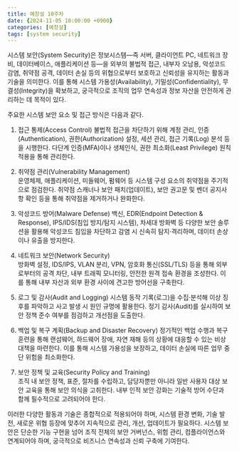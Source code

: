```yaml
---
title: 예창설 10주차
date: {2024-11-05 10:00:00 +0900}
categories: [예창설]
tags: [system security]
---
```


시스템 보안(System Security)은 정보시스템—즉 서버, 클라이언트 PC, 네트워크 장비, 데이터베이스, 애플리케이션 등—을 외부의 불법적 접근, 내부자 오남용, 악성코드 감염, 취약점 공격, 데이터 손실 등의 위협으로부터 보호하고 신뢰성을 유지하는 활동과 기술을 의미한다. 이를 통해 시스템 가용성(Availability), 기밀성(Confidentiality), 무결성(Integrity)을 확보하고, 궁극적으로 조직의 업무 연속성과 정보 자산을 안전하게 관리하는 데 목적이 있다.

주요한 시스템 보안 요소 및 접근 방식은 다음과 같다.

1. 접근 통제(Access Control)
   불법적 접근을 차단하기 위해 계정 관리, 인증(Authentication), 권한(Authorization) 설정, 세션 관리, 접근 기록(Log) 분석 등을 시행한다. 다단계 인증(MFA)이나 생체인식, 권한 최소화(Least Privilege) 원칙 적용을 통해 관리한다.

2. 취약점 관리(Vulnerability Management)  
   운영체제, 애플리케이션, 미들웨어, 펌웨어 등 시스템 구성 요소의 취약점을 주기적으로 점검한다. 취약점 스캐너나 보안 패치(업데이트), 보안 권고문 및 벤더 공지사항 확인 등을 통해 취약점을 제거하거나 완화한다.

3. 악성코드 방어(Malware Defense) 
   백신, EDR(Endpoint Detection & Response), IPS/IDS(침입 방지/탐지 시스템), 차세대 방화벽 등 다양한 보안 솔루션을 활용해 악성코드 침입을 차단하고 감염 시 신속히 탐지·격리하며, 데이터 손상이나 유출을 방지한다.

4. 네트워크 보안(Network Security)  
   방화벽 설정, IDS/IPS, VLAN 분리, VPN, 암호화 통신(SSL/TLS) 등을 통해 외부로부터의 공격 차단, 내부 트래픽 모니터링, 안전한 원격 접속 환경을 조성한다. 이를 통해 내부 자산과 외부 환경 사이에 견고한 방어선을 구축한다.

5. 로그 및 감사(Audit and Logging)
   시스템 동작 기록(로그)을 수집·분석해 이상 징후를 파악하고 사고 발생 시 원인 규명에 활용한다. 정기 감사(Audit)를 실시하여 보안 정책 준수 여부를 점검하고 개선점을 도출한다.

6. 백업 및 복구 계획(Backup and Disaster Recovery)
   정기적인 백업 수행과 복구 훈련을 통해 랜섬웨어, 하드웨어 장애, 자연 재해 등의 상황에 대응할 수 있는 비상 대책을 마련한다. 이를 통해 시스템 가용성을 보장하고, 데이터 손실에 따른 업무 중단 위험을 최소화한다.

7. 보안 정책 및 교육(Security Policy and Training)  
   조직 내 보안 정책, 표준, 절차를 수립하고, 담당자뿐만 아니라 일반 사용자 대상 보안 교육을 통해 보안 의식을 고취한다. 내부 인적 보안 강화는 기술적 방어 수단과 함께 필수적으로 고려되어야 한다.

이러한 다양한 활동과 기술은 종합적으로 적용되어야 하며, 시스템 환경 변화, 기술 발전, 새로운 위협 등장에 맞추어 지속적으로 관리, 개선, 업데이트가 필요하다. 시스템 보안은 단순한 기능 구현을 넘어 조직 전체의 보안 거버넌스, 위험 관리, 컴플라이언스와 연계되어야 하며, 궁극적으로 비즈니스 연속성과 신뢰 구축에 기여한다.
